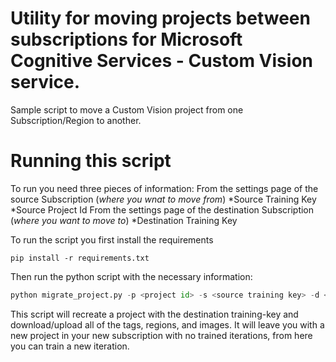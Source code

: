 # Utility for moving projects between subscriptions for Microsoft Cognitive Services - Custom Vision service.
Sample script to move a Custom Vision project from one Subscription/Region to another.

# Running this script

To run you need three pieces of information:
From the settings page of the source Subscription (_where you wnat to move *from*_)
*Source Training Key
*Source Project Id
From the settings page of the destination Subscription (_where you want to move *to*_)
*Destination Training Key

To run the script you first install the requirements
```
pip install -r requirements.txt
```

Then run the python script with the necessary information:
```Python
python migrate_project.py -p <project id> -s <source training key> -d <destination training key>
```

This script will recreate a project with the destination training-key and download/upload all of the tags, regions, and images. It will leave you with a new project in your new subscription with no trained iterations, from here you can train a new iteration.


